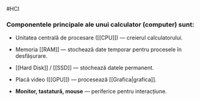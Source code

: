 #HCI 
### Componentele principale ale unui calculator (computer) sunt:

- Unitatea centrală de procesare ([[CPU]]) — creierul calculatorului.
    
- Memoria [[RAM]] — stochează date temporar pentru procesele în desfășurare.
    
- [[Hard Disk]] / [[SSD]] — stochează datele permanent.
    
- Placă video ([[GPU]]) — procesează [[Grafica|grafica]].
    
- **Monitor, tastatură, mouse** — periferice pentru interacțiune.